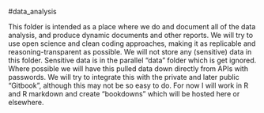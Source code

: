 #data_analysis

This folder is intended as a place where we do and document all of the data analysis, and produce dynamic documents and other reports. We will try to use open science and clean coding approaches, making it as replicable and reasoning-transparent as possible. We will not store any (sensitive) data in this folder. Sensitive data is in the parallel “data” folder which is get ignored. Where possible we will have this pulled data down directly from APIs with passwords. We will try to integrate this with the private and later public “Gitbook”, although this may not be so easy to do. For now I will work in R and R markdown and create “bookdowns” which will be hosted here or elsewhere.
